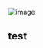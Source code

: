 ![image](https://user-images.githubusercontent.com/13937763/180127174-04f3d797-4d44-42ef-ac08-160ec62799b7.png)
## test

